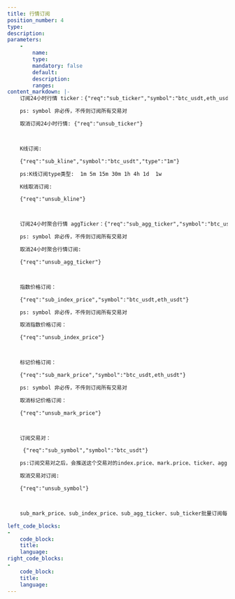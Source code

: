 ```yaml
---
title: 行情订阅
position_number: 4
type:
description:
parameters:
    -
        name:
        type:
        mandatory: false
        default:
        description:
        ranges:
content_markdown: |-
    订阅24小时行情 ticker：{"req":"sub_ticker","symbol":"btc_usdt,eth_usdt"} 

    ps: symbol 非必传，不传则订阅所有交易对

    取消订阅24小时行情: {"req":"unsub_ticker"}



    K线订阅:   

    {"req":"sub_kline","symbol":"btc_usdt","type":"1m"}

    ps:K线订阅type类型:  1m 5m 15m 30m 1h 4h 1d  1w 

    K线取消订阅:

    {"req":"unsub_kline"}



    订阅24小时聚合行情 aggTicker：{"req":"sub_agg_ticker","symbol":"btc_usdt,eth_usdt"} 

    ps: symbol 非必传，不传则订阅所有交易对

    取消24小时聚合行情订阅:

    {"req":"unsub_agg_ticker"}



    指数价格订阅：

    {"req":"sub_index_price","symbol":"btc_usdt,eth_usdt"}

    ps: symbol 非必传，不传则订阅所有交易对

    取消指数价格订阅：

    {"req":"unsub_index_price"}



    标记价格订阅：

    {"req":"sub_mark_price","symbol":"btc_usdt,eth_usdt"}

    ps: symbol 非必传，不传则订阅所有交易对

    取消标记价格订阅：

    {"req":"unsub_mark_price"}



    订阅交易对：

     {"req":"sub_symbol","symbol":"btc_usdt"}

    ps:订阅交易对之后，会推送这个交易对的index.price、mark.price、ticker、agg.ticker、deal、deep、deep.full、fund.rate的消息

    取消交易对订阅:

    {"req":"unsub_symbol"}



    sub_mark_price、sub_index_price、sub_agg_ticker、sub_ticker批量订阅每3秒推送一次

left_code_blocks:
-
    code_block:
    title:
    language:
right_code_blocks:
-
    code_block:
    title:
    language:
---
```

